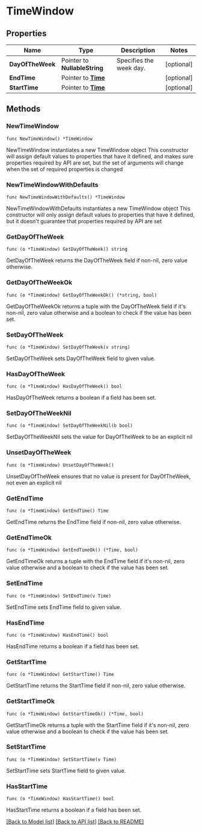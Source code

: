 # TimeWindow

## Properties

Name | Type | Description | Notes
------------ | ------------- | ------------- | -------------
**DayOfTheWeek** | Pointer to **NullableString** | Specifies the week day. | [optional] 
**EndTime** | Pointer to [**Time**](Time.md) |  | [optional] 
**StartTime** | Pointer to [**Time**](Time.md) |  | [optional] 

## Methods

### NewTimeWindow

`func NewTimeWindow() *TimeWindow`

NewTimeWindow instantiates a new TimeWindow object
This constructor will assign default values to properties that have it defined,
and makes sure properties required by API are set, but the set of arguments
will change when the set of required properties is changed

### NewTimeWindowWithDefaults

`func NewTimeWindowWithDefaults() *TimeWindow`

NewTimeWindowWithDefaults instantiates a new TimeWindow object
This constructor will only assign default values to properties that have it defined,
but it doesn't guarantee that properties required by API are set

### GetDayOfTheWeek

`func (o *TimeWindow) GetDayOfTheWeek() string`

GetDayOfTheWeek returns the DayOfTheWeek field if non-nil, zero value otherwise.

### GetDayOfTheWeekOk

`func (o *TimeWindow) GetDayOfTheWeekOk() (*string, bool)`

GetDayOfTheWeekOk returns a tuple with the DayOfTheWeek field if it's non-nil, zero value otherwise
and a boolean to check if the value has been set.

### SetDayOfTheWeek

`func (o *TimeWindow) SetDayOfTheWeek(v string)`

SetDayOfTheWeek sets DayOfTheWeek field to given value.

### HasDayOfTheWeek

`func (o *TimeWindow) HasDayOfTheWeek() bool`

HasDayOfTheWeek returns a boolean if a field has been set.

### SetDayOfTheWeekNil

`func (o *TimeWindow) SetDayOfTheWeekNil(b bool)`

 SetDayOfTheWeekNil sets the value for DayOfTheWeek to be an explicit nil

### UnsetDayOfTheWeek
`func (o *TimeWindow) UnsetDayOfTheWeek()`

UnsetDayOfTheWeek ensures that no value is present for DayOfTheWeek, not even an explicit nil
### GetEndTime

`func (o *TimeWindow) GetEndTime() Time`

GetEndTime returns the EndTime field if non-nil, zero value otherwise.

### GetEndTimeOk

`func (o *TimeWindow) GetEndTimeOk() (*Time, bool)`

GetEndTimeOk returns a tuple with the EndTime field if it's non-nil, zero value otherwise
and a boolean to check if the value has been set.

### SetEndTime

`func (o *TimeWindow) SetEndTime(v Time)`

SetEndTime sets EndTime field to given value.

### HasEndTime

`func (o *TimeWindow) HasEndTime() bool`

HasEndTime returns a boolean if a field has been set.

### GetStartTime

`func (o *TimeWindow) GetStartTime() Time`

GetStartTime returns the StartTime field if non-nil, zero value otherwise.

### GetStartTimeOk

`func (o *TimeWindow) GetStartTimeOk() (*Time, bool)`

GetStartTimeOk returns a tuple with the StartTime field if it's non-nil, zero value otherwise
and a boolean to check if the value has been set.

### SetStartTime

`func (o *TimeWindow) SetStartTime(v Time)`

SetStartTime sets StartTime field to given value.

### HasStartTime

`func (o *TimeWindow) HasStartTime() bool`

HasStartTime returns a boolean if a field has been set.


[[Back to Model list]](../README.md#documentation-for-models) [[Back to API list]](../README.md#documentation-for-api-endpoints) [[Back to README]](../README.md)


